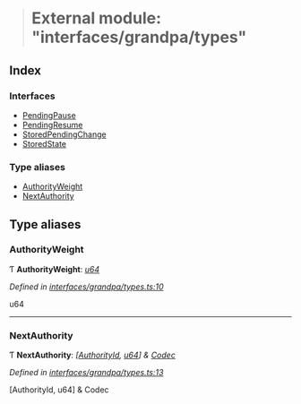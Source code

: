 > # External module: "interfaces/grandpa/types"

## Index

### Interfaces

* [PendingPause](../interfaces/_interfaces_grandpa_types_.pendingpause.md)
* [PendingResume](../interfaces/_interfaces_grandpa_types_.pendingresume.md)
* [StoredPendingChange](../interfaces/_interfaces_grandpa_types_.storedpendingchange.md)
* [StoredState](../interfaces/_interfaces_grandpa_types_.storedstate.md)

### Type aliases

* [AuthorityWeight](_interfaces_grandpa_types_.md#authorityweight)
* [NextAuthority](_interfaces_grandpa_types_.md#nextauthority)

## Type aliases

###  AuthorityWeight

Ƭ **AuthorityWeight**: *[u64](../interfaces/_interfaceregistry_.interfaceregistry.md#u64)*

*Defined in [interfaces/grandpa/types.ts:10](https://github.com/polkadot-js/api/blob/1b94f0c/packages/types/src/interfaces/grandpa/types.ts#L10)*

u64

___

###  NextAuthority

Ƭ **NextAuthority**: *[[AuthorityId](_interfaces_consensus_types_.md#authorityid), [u64](../interfaces/_interfaceregistry_.interfaceregistry.md#u64)] & [Codec](../interfaces/_types_.codec.md)*

*Defined in [interfaces/grandpa/types.ts:13](https://github.com/polkadot-js/api/blob/1b94f0c/packages/types/src/interfaces/grandpa/types.ts#L13)*

[AuthorityId, u64] & Codec